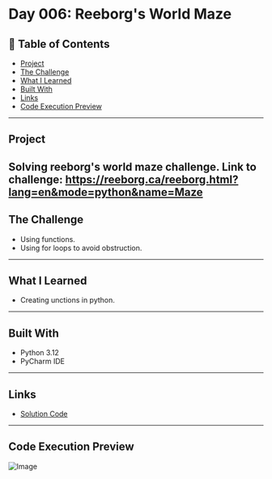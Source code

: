 # Day 006: Reeborg's World Maze

## 📌 Table of Contents
- [Project](#project)
- [The Challenge](#the-challenge)
- [What I Learned](#what-i-learned)
- [Built With](#built-with)
- [Links](#links)
- [Code Execution Preview](#Code-Execution-Preview)

---

## Project
Solving reeborg's world maze challenge.
Link to challenge: https://reeborg.ca/reeborg.html?lang=en&mode=python&name=Maze
---

## The Challenge
- Using functions.
- Using for loops to avoid obstruction.

---


## What I Learned
- Creating unctions in python.

---

## Built With
- Python 3.12
- PyCharm IDE

---

## Links
- [Solution Code](./main.py)
---

## Code Execution Preview

![Image](https://github.com/user-attachments/assets/081001e5-9f1f-4623-9d7e-c727c56c0ef0)


